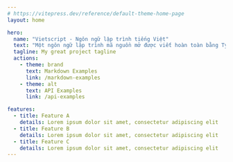 ```yaml
---
# https://vitepress.dev/reference/default-theme-home-page
layout: home

hero:
  name: "Vietscript - Ngôn ngữ lập trình tiếng Việt"
  text: "Một ngôn ngữ lập trình mã nguồn mở được viết hoàn toàn bằng TypeScript và hỗ trợ cú pháp tiếng Việt với dấu cách."
  tagline: My great project tagline
  actions:
    - theme: brand
      text: Markdown Examples
      link: /markdown-examples
    - theme: alt
      text: API Examples
      link: /api-examples

features:
  - title: Feature A
    details: Lorem ipsum dolor sit amet, consectetur adipiscing elit
  - title: Feature B
    details: Lorem ipsum dolor sit amet, consectetur adipiscing elit
  - title: Feature C
    details: Lorem ipsum dolor sit amet, consectetur adipiscing elit
---
```


